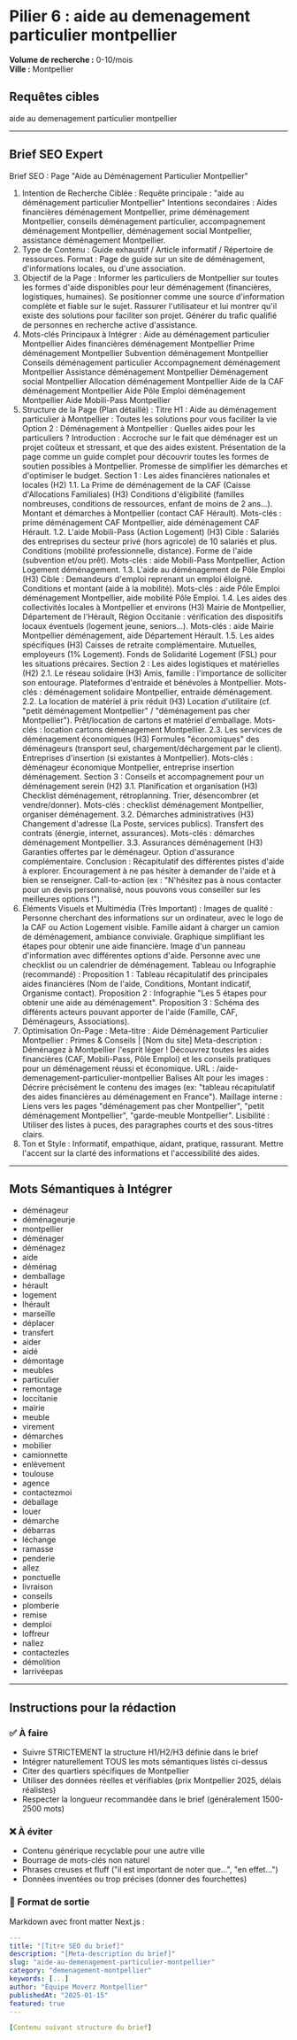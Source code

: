 # Pilier 6 : aide au demenagement particulier montpellier

**Volume de recherche :** 0-10/mois  
**Ville :** Montpellier

## Requêtes cibles

aide au demenagement particulier montpellier

---

## Brief SEO Expert

Brief SEO : Page "Aide au Déménagement Particulier Montpellier"
1. Intention de Recherche Ciblée :
Requête principale : "aide au déménagement particulier Montpellier"
Intentions secondaires : Aides financières déménagement Montpellier, prime déménagement Montpellier, conseils déménagement particulier, accompagnement déménagement Montpellier, déménagement social Montpellier, assistance déménagement Montpellier.
2. Type de Contenu :
Guide exhaustif / Article informatif / Répertoire de ressources.
Format : Page de guide sur un site de déménagement, d'informations locales, ou d'une association.
3. Objectif de la Page :
Informer les particuliers de Montpellier sur toutes les formes d'aide disponibles pour leur déménagement (financières, logistiques, humaines).
Se positionner comme une source d'information complète et fiable sur le sujet.
Rassurer l'utilisateur et lui montrer qu'il existe des solutions pour faciliter son projet.
Générer du trafic qualifié de personnes en recherche active d'assistance.
4. Mots-clés Principaux à Intégrer :
Aide au déménagement particulier Montpellier
Aides financières déménagement Montpellier
Prime déménagement Montpellier
Subvention déménagement Montpellier
Conseils déménagement particulier
Accompagnement déménagement Montpellier
Assistance déménagement Montpellier
Déménagement social Montpellier
Allocation déménagement Montpellier
Aide de la CAF déménagement Montpellier
Aide Pôle Emploi déménagement Montpellier
Aide Mobili-Pass Montpellier
5. Structure de la Page (Plan détaillé) :
Titre H1 : Aide au déménagement particulier à Montpellier : Toutes les solutions pour vous faciliter la vie
Option 2 : Déménagement à Montpellier : Quelles aides pour les particuliers ?
Introduction :
Accroche sur le fait que déménager est un projet coûteux et stressant, et que des aides existent.
Présentation de la page comme un guide complet pour découvrir toutes les formes de soutien possibles à Montpellier.
Promesse de simplifier les démarches et d'optimiser le budget.
Section 1 : Les aides financières nationales et locales (H2)
1.1. La Prime de déménagement de la CAF (Caisse d'Allocations Familiales) (H3)
Conditions d'éligibilité (familles nombreuses, conditions de ressources, enfant de moins de 2 ans...).
Montant et démarches à Montpellier (contact CAF Hérault).
Mots-clés : prime déménagement CAF Montpellier, aide déménagement CAF Hérault.
1.2. L'aide Mobili-Pass (Action Logement) (H3)
Cible : Salariés des entreprises du secteur privé (hors agricole) de 10 salariés et plus.
Conditions (mobilité professionnelle, distance).
Forme de l'aide (subvention et/ou prêt).
Mots-clés : aide Mobili-Pass Montpellier, Action Logement déménagement.
1.3. L'aide au déménagement de Pôle Emploi (H3)
Cible : Demandeurs d'emploi reprenant un emploi éloigné.
Conditions et montant (aide à la mobilité).
Mots-clés : aide Pôle Emploi déménagement Montpellier, aide mobilité Pôle Emploi.
1.4. Les aides des collectivités locales à Montpellier et environs (H3)
Mairie de Montpellier, Département de l'Hérault, Région Occitanie : vérification des dispositifs locaux éventuels (logement jeune, seniors...).
Mots-clés : aide Mairie Montpellier déménagement, aide Département Hérault.
1.5. Les aides spécifiques (H3)
Caisses de retraite complémentaire.
Mutuelles, employeurs (1% Logement).
Fonds de Solidarité Logement (FSL) pour les situations précaires.
Section 2 : Les aides logistiques et matérielles (H2)
2.1. Le réseau solidaire (H3)
Amis, famille : l'importance de solliciter son entourage.
Plateformes d'entraide et bénévoles à Montpellier.
Mots-clés : déménagement solidaire Montpellier, entraide déménagement.
2.2. La location de matériel à prix réduit (H3)
Location d'utilitaire (cf. "petit déménagement Montpellier" / "déménagement pas cher Montpellier").
Prêt/location de cartons et matériel d'emballage.
Mots-clés : location cartons déménagement Montpellier.
2.3. Les services de déménagement économiques (H3)
Formules "économiques" des déménageurs (transport seul, chargement/déchargement par le client).
Entreprises d'insertion (si existantes à Montpellier).
Mots-clés : déménageur économique Montpellier, entreprise insertion déménagement.
Section 3 : Conseils et accompagnement pour un déménagement serein (H2)
3.1. Planification et organisation (H3)
Checklist déménagement, rétroplanning.
Trier, désencombrer (et vendre/donner).
Mots-clés : checklist déménagement Montpellier, organiser déménagement.
3.2. Démarches administratives (H3)
Changement d'adresse (La Poste, services publics).
Transfert des contrats (énergie, internet, assurances).
Mots-clés : démarches déménagement Montpellier.
3.3. Assurances déménagement (H3)
Garanties offertes par le déménageur.
Option d'assurance complémentaire.
Conclusion :
Récapitulatif des différentes pistes d'aide à explorer.
Encouragement à ne pas hésiter à demander de l'aide et à bien se renseigner.
Call-to-action (ex : "N'hésitez pas à nous contacter pour un devis personnalisé, nous pouvons vous conseiller sur les meilleures options !").
6. Éléments Visuels et Multimédia (Très Important) :
Images de qualité :
Personne cherchant des informations sur un ordinateur, avec le logo de la CAF ou Action Logement visible.
Famille aidant à charger un camion de déménagement, ambiance conviviale.
Graphique simplifiant les étapes pour obtenir une aide financière.
Image d'un panneau d'information avec différentes options d'aide.
Personne avec une checklist ou un calendrier de déménagement.
Tableau ou Infographie (recommandé) :
Proposition 1 : Tableau récapitulatif des principales aides financières (Nom de l'aide, Conditions, Montant indicatif, Organisme contact).
Proposition 2 : Infographie "Les 5 étapes pour obtenir une aide au déménagement".
Proposition 3 : Schéma des différents acteurs pouvant apporter de l'aide (Famille, CAF, Déménageurs, Associations).
7. Optimisation On-Page :
Meta-titre : Aide Déménagement Particulier Montpellier : Primes & Conseils | [Nom du site]
Meta-description : Déménagez à Montpellier l'esprit léger ! Découvrez toutes les aides financières (CAF, Mobili-Pass, Pôle Emploi) et les conseils pratiques pour un déménagement réussi et économique.
URL : /aide-demenagement-particulier-montpellier
Balises Alt pour les images : Décrire précisément le contenu des images (ex: "tableau récapitulatif des aides financières au déménagement en France").
Maillage interne : Liens vers les pages "déménagement pas cher Montpellier", "petit déménagement Montpellier", "garde-meuble Montpellier".
Lisibilité : Utiliser des listes à puces, des paragraphes courts et des sous-titres clairs.
8. Ton et Style :
Informatif, empathique, aidant, pratique, rassurant.
Mettre l'accent sur la clarté des informations et l'accessibilité des aides.

---

## Mots Sémantiques à Intégrer

- déménageur
- déménageurje
- montpellier
- déménager
- déménagez
- aide
- déménag
- demballage
- hérault
- logement
- lhérault
- marseille
- déplacer
- transfert
- aider
- aidé
- démontage
- meubles
- particulier
- remontage
- loccitanie
- mairie
- meuble
- virement
- démarches
- mobilier
- camionnette
- enlèvement
- toulouse
- agence
- contactezmoi
- déballage
- louer
- démarche
- débarras
- léchange
- ramasse
- penderie
- allez
- ponctuelle
- livraison
- conseils
- plomberie
- remise
- demploi
- loffreur
- nallez
- contactezles
- démolition
- larrivéepas

---

## Instructions pour la rédaction

### ✅ À faire
- Suivre STRICTEMENT la structure H1/H2/H3 définie dans le brief
- Intégrer naturellement TOUS les mots sémantiques listés ci-dessus
- Citer des quartiers spécifiques de Montpellier
- Utiliser des données réelles et vérifiables (prix Montpellier 2025, délais réalistes)
- Respecter la longueur recommandée dans le brief (généralement 1500-2500 mots)

### ❌ À éviter
- Contenu générique recyclable pour une autre ville
- Bourrage de mots-clés non naturel
- Phrases creuses et fluff ("il est important de noter que...", "en effet...")
- Données inventées ou trop précises (donner des fourchettes)

### 🎯 Format de sortie
Markdown avec front matter Next.js :

```yaml
---
title: "[Titre SEO du brief]"
description: "[Meta-description du brief]"
slug: "aide-au-demenagement-particulier-montpellier"
category: "demenagement-montpellier"
keywords: [...]
author: "Équipe Moverz Montpellier"
publishedAt: "2025-01-15"
featured: true
---

[Contenu suivant structure du brief]
```

